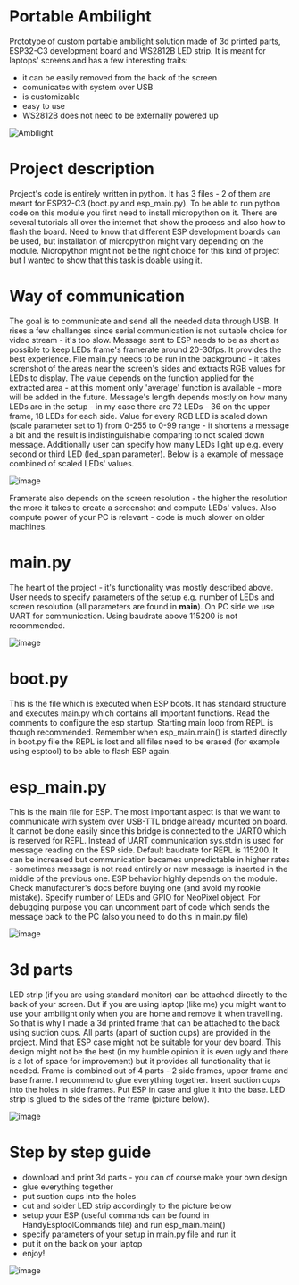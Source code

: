 # Portable Ambilight
Prototype of custom portable ambilight solution made of 3d printed parts, ESP32-C3 development board and WS2812B LED strip.
It is meant for laptops' screens and has a few interesting traits:
- it can be easily removed from the back of the screen
- comunicates with system over USB
- is customizable
- easy to use
- WS2812B does not need to be externally powered up

![Ambilight](https://github.com/DiminutiveFox/portable-ambilight/assets/135659343/57772cf3-2aa2-4531-8323-f84526c7870e)

# Project description
Project's code is entirely written in python. It has 3 files - 2 of them are meant for ESP32-C3 (boot.py and esp_main.py). To be able to run python code on this module you first need to install micropython on it. There are several tutorials all over the internet that show the process and also how to flash the board. Need to know that different ESP development boards can be used, but installation of micropython might vary depending on the module. Micropython might not be the right choice for this kind of project but I wanted to show that this task is doable using it. 

# Way of communication
The goal is to communicate and send all the needed data through USB. It rises a few challanges since serial communication is not suitable choice for video stream - it's too slow. Message sent to ESP needs to be as short as possible to keep LEDs frame's framerate around 20-30fps. It provides the best experience. File main.py needs to be run in the background - it takes screnshot of the areas near the screen's sides and extracts RGB values for LEDs to display. The value depends on the function applied for the extracted area - at this moment only 'average' function is available - more will be added in the future. Message's length depends mostly on how many LEDs are in the setup - in my case there are 72 LEDs - 36 on the upper frame, 18 LEDs for each side. Value for every RGB LED is scaled down (scale parameter set to 1) from 0-255 to 0-99 range - it shortens a message a bit and the result is indistinguishable comparing to not scaled down message. Additionally user can specify how many LEDs light up e.g. every second or third LED (led_span parameter). Below is a example of message combined of scaled LEDs' values.

![image](https://github.com/DiminutiveFox/portable-ambilight/assets/135659343/2f02d839-b3f1-4b39-8806-ea0d87127c2e)

Framerate also depends on the screen resolution - the higher the resolution the more it takes to create a screenshot and compute LEDs' values. Also compute power of your PC is relevant - code is much slower on older machines.  

# main.py
The heart of the project - it's functionality was mostly described above. User needs to specify parameters of the setup e.g. number of LEDs and screen resolution (all parameters are found in __main__). On PC side we use UART for communication. Using baudrate above 115200 is not recommended.

![image](https://github.com/DiminutiveFox/portable-ambilight/assets/135659343/b6f4b704-4ae1-4cd0-82ae-64268fd5fd8b)

# boot.py
This is the file which is executed when ESP boots. It has standard structure and executes main.py which contains all important functions. Read the comments to configure the esp startup. Starting main loop from REPL is though recommended. Remember when esp_main.main() is started directly in boot.py file the REPL is lost and all files need to be erased (for example using esptool) to be able to flash ESP again.

# esp_main.py
This is the main file for ESP. The most important aspect is that we want to communicate with system over USB-TTL bridge already mounted on board. It cannot be done easily since this bridge is connected to the UART0 which is reserved for REPL. Instead of UART communication sys.stdin is used for message reading on the ESP side. Default baudrate for REPL is 115200. It can be increased but communication becames unpredictable in higher rates - sometimes message is not read entirely or new message is inserted in the middle of the previous one. ESP behavior highly depends on the module. Check manufacturer's docs before buying one (and avoid my rookie mistake). Specify number of LEDs and GPIO for NeoPixel object. For debugging purpose you can uncomment part of code which sends the message back to the PC (also you need to do this in main.py file) 

![image](https://github.com/DiminutiveFox/portable-ambilight/assets/135659343/662ab1bc-f1a4-4cb6-8715-5ed4acf35490)

# 3d parts 
LED strip (if you are using standard monitor) can be attached directly to the back of your screen. But if you are using laptop (like me) you might want to use your ambilight only when you are home and remove it when travelling. So that is why I made a 3d printed frame that can be attached to the back using suction cups. All parts (apart of suction cups) are provided in the project. Mind that ESP case might not be suitable for your dev board. This design might not be the best (in my humble opinion it is even ugly and there is a lot of space for improvement) but it provides all functionality that is needed. Frame is combined out of 4 parts - 2 side frames, upper frame and base frame. I recommend to glue everything together. Insert suction cups into the holes in side frames. Put ESP in case and glue it into the base. LED strip is glued to the sides of the frame (picture below).

![image](https://github.com/DiminutiveFox/portable-ambilight/assets/135659343/e82487e0-286e-4c1d-bbc6-3ae92bf21835)

# Step by step guide

- download and print 3d parts - you can of course make your own design
- glue everything together
- put suction cups into the holes
- cut and solder LED strip accordingly to the picture below
- setup your ESP (useful commands can be found in HandyEsptoolCommands file) and run esp_main.main()
- specify parameters of your setup in main.py file and run it
- put it on the back on your laptop
- enjoy!

 ![image](https://github.com/DiminutiveFox/portable-ambilight/assets/135659343/566e5c64-f5a7-4bc0-9649-e9564c1cf86e)




